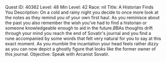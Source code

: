 Quest ID: 40362
Level: 48
Min Level: 42
Race: nil
Title:  A Historian Finds You
Description: On a cold and rainy night you decide to once more look at the notes as they remind you of your own first haul. As you reminisce about the past you also remember the wish you've had to find a historian or someone knowledgeable enough to aid in the future.$B$BAs thoughts drift through your mind you reach the end of Sovatir's journal and you find a rune accompanied by some words that felt very natural for you to say at this exact moment. As you mumble the incantation your head feels rather dizzy as you can now depict a ghostly figure that looks like the former owner of this journal.
Objective: Speak with Arcanist Sovatir.
